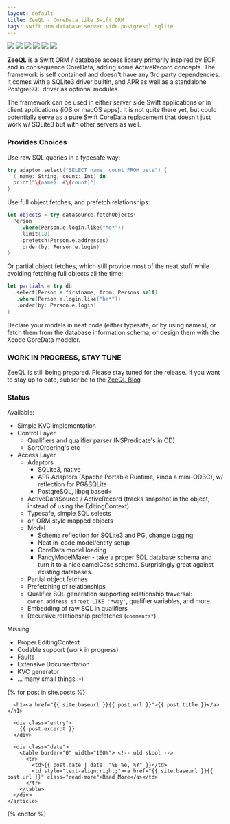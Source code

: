 ```yaml
---
layout: default
title: ZeeQL - CoreData like Swift ORM
tags: swift orm database server side postgresql sqlite
---
```


<p>
  <img src="https://img.shields.io/badge/swift-3-blue.svg" />
  <img src="https://img.shields.io/badge/swift-4-blue.svg" />
  <img src="https://img.shields.io/badge/os-macOS-green.svg?style=flat" />
  <img src="https://img.shields.io/badge/os-iOS-green.svg?style=flat" />
  <img src="https://img.shields.io/badge/os-tuxOS-green.svg?style=flat" />
  <img src="https://travis-ci.org/ZeeQL/ZeeQL3.svg?branch=master" />
</p>

**ZeeQL**
is a Swift ORM / database access library primarily inspired by EOF, 
and in consequence CoreData, adding some ActiveRecord concepts.
The framework is self contained and doesn't have any 3rd party dependencies.
It comes with a SQLite3 driver builtin,
and APR as well as a standalone PostgreSQL driver as optional modules.

The framework can be used in either server side Swift applications or
in client applications (iOS or macOS apps).
It is not quite there yet, but could potentially serve as a pure Swift
CoreData replacement that doesn't just work w/ SQLite3 but with other
servers as well.

### Provides Choices

Use raw SQL queries in a typesafe way:

```swift
try adaptor.select("SELECT name, count FROM pets") {
  ( name: String, count: Int) in
  print("\(name): #\(count)")
}
```

Use full object fetches, and prefetch relationships:

```swift
let objects = try datasource.fetchObjects(
  Person
    .where(Person.e.login.like("he*"))
    .limit(10)
    .prefetch(Person.e.addresses)
    .order(by: Person.e.login)
)
```

Or partial object fetches, which still provide most of the neat stuff
while avoiding fetching full objects all the time:

```swift
let partials = try db
  .select(Person.e.firstname, from: Persons.self)
   .where(Person.e.login.like("he*"))
   .order(by: Person.e.login)
)
```

Declare your models in neat code (either typesafe, or by using names),
or fetch them from the database information schema,
or design them with the Xcode CoreData modeler.
  
### WORK IN PROGRESS, STAY TUNE

ZeeQL is still being prepared. Please stay tuned for the release.
If you want to stay up to date, subscribe to the
[ZeeQL Blog](/blog/)

### Status

Available:

- Simple KVC implementation
- Control Layer
  - Qualifiers and qualifier parser (NSPredicate's in CD)
  - SortOrdering's etc
- Access Layer
  - Adaptors
    - SQLite3, native
    - APR Adaptors (Apache Portable Runtime, kinda a mini-ODBC),
      w/ reflection for PG&amp;SQLite
    - PostgreSQL, libpq based<
  - ActiveDataSource / ActiveRecord
          (tracks snapshot in the object, instead of using the EditingContext)
  - Typesafe, simple SQL selects
  - or, ORM style mapped objects
  - Model
    - Schema reflection for SQLite3 and PG, change tagging
    - Neat in-code model/entity setup
    - CoreData model loading
    - FancyModelMaker - take a proper SQL database schema and turn it to a
      nice camelCase schema.
      Surprisingly great against existing databases.
  - Partial object fetches
  - Prefetching of relationships
  - Qualifier SQL generation supporting relationship traversal:
    `owner.address.street LIKE '*way'`,
     qualifier variables, and more.
  - Embedding of raw SQL in qualifiers
  - Recursive relationship prefetches (`comments*`)

Missing:

- Proper EditingContext
- Codable support (work in progress)
- Faults
- Extensive Documentation
- KVC generator
- ... many small things :-)

<div class="posts">
  {% for post in site.posts %}
    <article class="post">

      <h1><a href="{{ site.baseurl }}{{ post.url }}">{{ post.title }}</a></h1>

      <div class="entry">
        {{ post.excerpt }}
      </div>
      
      <div class="date">
        <table border="0" width="100%"> <!-- old skool -->
          <tr>
            <td>{{ post.date | date: "%B %e, %Y" }}</td>
            <td style="text-align:right;"><a href="{{ site.baseurl }}{{ post.url }}" class="read-more">Read More</a></td>
          </tr>
        </table>
      </div>
    </article>
  {% endfor %}
</div>
